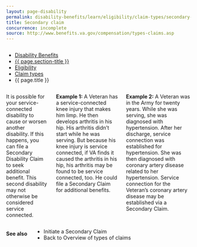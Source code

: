 ```yaml
---
layout: page-disability
permalink: disability-benefits/learn/eligibility/claim-types/secondary-claim/index.html
title: Secondary claim
concurrence: incomplete
source: http://www.benefits.va.gov/compensation/types-claims.asp
---
```


<div class="splash" markdown="0">
<div class="row" markdown="0">
<div class="small-12 columns" markdown="0">

<ul class="breadcrumbs" role="menubar" aria-label="Primary">
<li class="parent"><a href="/disability-benefits/">Disability Benefits</a></li>
<li class="parent"><a href="/disability-benefits/learn/">{{ page.section-title }}</a></li>
<li class="parent"><a href="/disability-benefits/learn/eligibility/">Eligibility</a></li>
<li class="parent"><a href="/disability-benefits/learn/eligibility/claim-types">Claim types</a></li>
<li class="active">{{ page.title }}</li>
</ul>

</div>
</div>
</div>

<div class="main" role="main" markdown="0">
<div class="section one" markdown="0">
<div class="primary" markdown="0">
<div class="row" markdown="0">
<div class="small-12 columns" markdown="1">

It is possible for your service-connected disability to cause or worsen another disability.  If this happens, you can file a Secondary Disability Claim to seek additional benefit.  This second disability may not otherwise be considered service connected.

**Example 1:**
A Veteran has a service-connected knee injury that makes him limp. He then develops arthritis in his hip. His arthritis didn’t start while he was serving. But because his knee injury is service connected, if VA finds it caused the arthritis in his hip, his arthritis may be found to be service connected, too. He could file a Secondary Claim for additional benefits.

**Example 2:**
A Veteran was in the Army for twenty years. While she was serving, she was diagnosed with hypertension. After her discharge, service connection was established for hypertension. She was then diagnosed with coronary artery disease related to her hypertension. Service connection for the Veteran’s coronary artery disease may be established via a Secondary Claim.


</div>
</div>
</div>
</div>

<div class="section secondary" markdown="0">
<div class="row" markdown="0">
<div class="small-12 columns" markdown="1">

#### See also

- Initiate a Secondary Claim
- Back to Overview of types of claims

</div>
</div>
</div>


</div>
